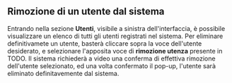## Rimozione di un utente dal sistema
Entrando nella sezione **Utenti**, visibile a sinistra dell'interfaccia, è possibile visualizzare un elenco di tutti gli utenti registrati nel sistema. Per eliminare definitivamete un utente, basterà cliccare sopra la voce dell'utente desiderato, e selezionare l'apposita voce di **rimozione utenza** presente in TODO. Il sistema richiederà a video una conferma di effettiva rimozione dell'utente selezionato, ed una volta confermato il pop-up, l'utente sarà eliminato definitavemente dal sistema.